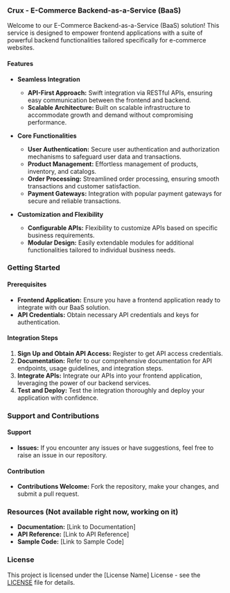 
### Crux - E-Commerce Backend-as-a-Service (BaaS)

Welcome to our E-Commerce Backend-as-a-Service (BaaS) solution! This service is designed to empower frontend applications with a suite of powerful backend functionalities tailored specifically for e-commerce websites.

#### Features

- **Seamless Integration**
  - **API-First Approach:** Swift integration via RESTful APIs, ensuring easy communication between the frontend and backend.
  - **Scalable Architecture:** Built on scalable infrastructure to accommodate growth and demand without compromising performance.

- **Core Functionalities**
  - **User Authentication:** Secure user authentication and authorization mechanisms to safeguard user data and transactions.
  - **Product Management:** Effortless management of products, inventory, and catalogs.
  - **Order Processing:** Streamlined order processing, ensuring smooth transactions and customer satisfaction.
  - **Payment Gateways:** Integration with popular payment gateways for secure and reliable transactions.

- **Customization and Flexibility**
  - **Configurable APIs:** Flexibility to customize APIs based on specific business requirements.
  - **Modular Design:** Easily extendable modules for additional functionalities tailored to individual business needs.

### Getting Started

#### Prerequisites
- **Frontend Application:** Ensure you have a frontend application ready to integrate with our BaaS solution.
- **API Credentials:** Obtain necessary API credentials and keys for authentication.

#### Integration Steps
1. **Sign Up and Obtain API Access:** Register to get API access credentials.
2. **Documentation:** Refer to our comprehensive documentation for API endpoints, usage guidelines, and integration steps.
3. **Integrate APIs:** Integrate our APIs into your frontend application, leveraging the power of our backend services.
4. **Test and Deploy:** Test the integration thoroughly and deploy your application with confidence.

### Support and Contributions

#### Support
- **Issues:** If you encounter any issues or have suggestions, feel free to raise an issue in our repository.

#### Contribution
- **Contributions Welcome:** Fork the repository, make your changes, and submit a pull request.

### Resources (Not available right now, working on it)

- **Documentation:** [Link to Documentation]
- **API Reference:** [Link to API Reference]
- **Sample Code:** [Link to Sample Code]

### License

This project is licensed under the [License Name] License - see the [LICENSE](LICENSE) file for details.
